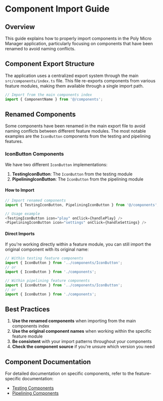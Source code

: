 # Component Import Guide

## Overview

This guide explains how to properly import components in the Poly Micro Manager application, particularly focusing on components that have been renamed to avoid naming conflicts.

## Component Export Structure

The application uses a centralized export system through the main `src/components/index.ts` file. This file re-exports components from various feature modules, making them available through a single import path.

```typescript
// Import from the main components index
import { ComponentName } from '@/components';
```

## Renamed Components

Some components have been renamed in the main export file to avoid naming conflicts between different feature modules. The most notable examples are the `IconButton` components from the testing and pipelining features.

### IconButton Components

We have two different `IconButton` implementations:

1. **TestingIconButton**: The `IconButton` from the testing module
2. **PipeliningIconButton**: The `IconButton` from the pipelining module

#### How to Import

```typescript
// Import renamed components
import { TestingIconButton, PipeliningIconButton } from '@/components';

// Usage example
<TestingIconButton icon="play" onClick={handlePlay} />
<PipeliningIconButton icon="settings" onClick={handleSettings} />
```

#### Direct Imports

If you're working directly within a feature module, you can still import the original component with its original name:

```typescript
// Within testing feature components
import { IconButton } from '../components/IconButton';
// or
import { IconButton } from './components';

// Within pipelining feature components
import { IconButton } from '../components/IconButton';
// or
import { IconButton } from './components';
```

## Best Practices

1. **Use the renamed components** when importing from the main components index
2. **Use the original component names** when working within the specific feature module
3. **Be consistent** with your import patterns throughout your components
4. **Check the component source** if you're unsure which version you need

## Component Documentation

For detailed documentation on specific components, refer to the feature-specific documentation:

- [Testing Components](./testing.md)
- [Pipelining Components](./pipelining.md)
